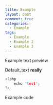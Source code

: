```yaml
---
title: Example
layout: post
comment: true
categories:
  - Example
tags:
  - Example
  - Example 2
  - Example 3
---
```


Example text preview

<!--more-->

Default_text **really**

``` c
<?php
	echo 'test';
?>
```
Example code
